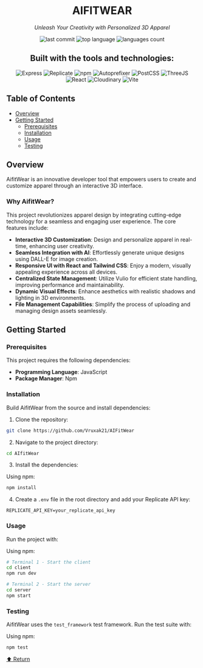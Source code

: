 <div align="center">

# AIFITWEAR

*Unleash Your Creativity with Personalized 3D Apparel*

<img src="https://img.shields.io/github/last-commit/Vruxak21/AIFitWear" alt="last commit">
<img src="https://img.shields.io/github/languages/top/Vruxak21/AIFitWear" alt="top language">
<img src="https://img.shields.io/github/languages/count/Vruxak21/AIFitWear" alt="languages count">

## Built with the tools and technologies:

<img src="https://img.shields.io/badge/-Express-black?style=flat-square&logo=express" alt="Express">
<img src="https://img.shields.io/badge/-Replicate-purple?style=flat-square&logo=replicate" alt="Replicate">
<img src="https://img.shields.io/badge/-npm-red?style=flat-square&logo=npm" alt="npm">
<img src="https://img.shields.io/badge/-Autoprefixer-orange?style=flat-square&logo=autoprefixer" alt="Autoprefixer">
<img src="https://img.shields.io/badge/-PostCSS-red?style=flat-square&logo=postcss" alt="PostCSS">
<img src="https://img.shields.io/badge/-ThreeJS-black?style=flat-square&logo=three.js" alt="ThreeJS">
<img src="https://img.shields.io/badge/-React-blue?style=flat-square&logo=react" alt="React">
<img src="https://img.shields.io/badge/-Cloudinary-blue?style=flat-square&logo=cloudinary" alt="Cloudinary">
<img src="https://img.shields.io/badge/-Vite-purple?style=flat-square&logo=vite" alt="Vite">
</div>

</div>

## Table of Contents

- [Overview](#overview)
- [Getting Started](#getting-started)
  - [Prerequisites](#prerequisites)
  - [Installation](#installation)
  - [Usage](#usage)
  - [Testing](#testing)

## Overview

AifitWear is an innovative developer tool that empowers users to create and customize apparel through an interactive 3D interface.

### Why AifitWear?

This project revolutionizes apparel design by integrating cutting-edge technology for a seamless and engaging user experience. The core features include:

- **Interactive 3D Customization**: Design and personalize apparel in real-time, enhancing user creativity.
- **Seamless Integration with AI**: Effortlessly generate unique designs using DALL-E for image creation.
- **Responsive UI with React and Tailwind CSS**: Enjoy a modern, visually appealing experience across all devices.
- **Centralized State Management**: Utilize Vulio for efficient state handling, improving performance and maintainability.
- **Dynamic Visual Effects**: Enhance aesthetics with realistic shadows and lighting in 3D environments.
- **File Management Capabilities**: Simplify the process of uploading and managing design assets seamlessly.

## Getting Started

### Prerequisites

This project requires the following dependencies:

- **Programming Language**: JavaScript
- **Package Manager**: Npm

### Installation

Build AifitWear from the source and install dependencies:

1. Clone the repository:
```bash
git clone https://github.com/Vruxak21/AIFitWear
```

2. Navigate to the project directory:
```bash
cd AIfitWear
```

3. Install the dependencies:

Using npm:
```bash
npm install
```

4. Create a `.env` file in the root directory and add your Replicate API key:
```
REPLICATE_API_KEY=your_replicate_api_key
```

### Usage

Run the project with:

Using npm:
```bash
# Terminal 1 - Start the client
cd client
npm run dev

# Terminal 2 - Start the server
cd server
npm start
```

### Testing

AifitWear uses the `test_framework` test framework. Run the test suite with:

Using npm:
```bash
npm test
```

[⬆ Return](#table-of-contents)
